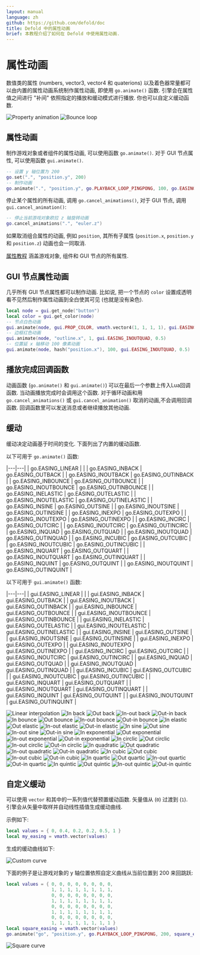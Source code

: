 ```yaml
---
layout: manual
language: zh
github: https://github.com/defold/doc
title: Defold 中的属性动画
brief: 本教程介绍了如何在 Defold 中使用属性动画.
---
```


# 属性动画

数值类的属性 (numbers, vector3, vector4 和 quaterions) 以及着色器常量都可以由内置的属性动画系统制作属性动画, 即使用 `go.animate()` 函数. 引擎会在属性值之间进行 "补间" 依照指定的播放和缓动模式进行播放. 你也可以自定义缓动函数.

  ![Property animation](/manuals/images/animation/property_animation.png)
  ![Bounce loop](/manuals/images/animation/bounce.gif)

## 属性动画

制作游戏对象或者组件的属性动画, 可以使用函数 `go.animate()`. 对于 GUI 节点属性, 可以使用函数 `gui.animate()`.

```lua
-- 设置 y 轴位置为 200
go.set(".", "position.y", 200)
-- 制作动画
go.animate(".", "position.y", go.PLAYBACK_LOOP_PINGPONG, 100, go.EASING_OUTBOUNCE, 2)
```

停止某个属性的所有动画, 调用 `go.cancel_animations()`, 对于 GUI 节点, 调用 `gui.cancel_animation()`:

```lua
-- 停止当前游戏对象欧拉 z 轴旋转动画
go.cancel_animations(".", "euler.z")
```

如果取消组合属性的动画, 例如 `position`, 其所有子属性 (`position.x`, `position.y` 和 `position.z`) 动画也会一同取消.

[属性教程](/zh/manuals/properties) 涵盖游戏对象, 组件和 GUI 节点的所有属性.


## GUI 节点属性动画

几乎所有 GUI 节点属性都可以制作动画. 比如说, 把一个节点的 `color` 设置成透明看不见然后制作属性动画到全白使其可见 (也就是没有染色).

```lua
local node = gui.get_node("button")
local color = gui.get_color(node)
-- 节点白色动画
gui.animate(node, gui.PROP_COLOR, vmath.vector4(1, 1, 1, 1), gui.EASING_INOUTQUAD, 0.5)
-- 边框红色动画
gui.animate(node, "outline.x", 1, gui.EASING_INOUTQUAD, 0.5)
-- 位置延 x 轴移动 100 像素动画
gui.animate(node, hash("position.x"), 100, gui.EASING_INOUTQUAD, 0.5)
```

## 播放完成回调函数

动画函数 (`go.animate()` 和 `gui.animate()`) 可以在最后一个参数上传入Lua回调函数. 当动画播放完成时会调用这个函数. 对于循环动画和用 `go.cancel_animations()` 或 `gui.cancel_animation()` 取消的动画,不会调用回调函数. 回调函数里可以发送消息或者继续播放其他动画.

## 缓动

缓动决定动画基于时间的变化. 下面列出了内置的缓动函数.

以下可用于 `go.animate()` 函数:

|---|---|
| go.EASING_LINEAR | |
| go.EASING_INBACK | go.EASING_OUTBACK |
| go.EASING_INOUTBACK | go.EASING_OUTINBACK |
| go.EASING_INBOUNCE | go.EASING_OUTBOUNCE |
| go.EASING_INOUTBOUNCE | go.EASING_OUTINBOUNCE |
| go.EASING_INELASTIC | go.EASING_OUTELASTIC |
| go.EASING_INOUTELASTIC | go.EASING_OUTINELASTIC |
| go.EASING_INSINE | go.EASING_OUTSINE |
| go.EASING_INOUTSINE | go.EASING_OUTINSINE |
| go.EASING_INEXPO | go.EASING_OUTEXPO |
| go.EASING_INOUTEXPO | go.EASING_OUTINEXPO |
| go.EASING_INCIRC | go.EASING_OUTCIRC |
| go.EASING_INOUTCIRC | go.EASING_OUTINCIRC |
| go.EASING_INQUAD | go.EASING_OUTQUAD |
| go.EASING_INOUTQUAD | go.EASING_OUTINQUAD |
| go.EASING_INCUBIC | go.EASING_OUTCUBIC |
| go.EASING_INOUTCUBIC | go.EASING_OUTINCUBIC |
| go.EASING_INQUART | go.EASING_OUTQUART |
| go.EASING_INOUTQUART | go.EASING_OUTINQUART |
| go.EASING_INQUINT | go.EASING_OUTQUINT |
| go.EASING_INOUTQUINT | go.EASING_OUTINQUINT |

以下可用于 `gui.animate()` 函数:

|---|---|
| gui.EASING_LINEAR | |
| gui.EASING_INBACK | gui.EASING_OUTBACK |
| gui.EASING_INOUTBACK | gui.EASING_OUTINBACK |
| gui.EASING_INBOUNCE | gui.EASING_OUTBOUNCE |
| gui.EASING_INOUTBOUNCE | gui.EASING_OUTINBOUNCE |
| gui.EASING_INELASTIC | gui.EASING_OUTELASTIC |
| gui.EASING_INOUTELASTIC | gui.EASING_OUTINELASTIC |
| gui.EASING_INSINE | gui.EASING_OUTSINE |
| gui.EASING_INOUTSINE | gui.EASING_OUTINSINE |
| gui.EASING_INEXPO | gui.EASING_OUTEXPO |
| gui.EASING_INOUTEXPO | gui.EASING_OUTINEXPO |
| gui.EASING_INCIRC | gui.EASING_OUTCIRC |
| gui.EASING_INOUTCIRC | gui.EASING_OUTINCIRC |
| gui.EASING_INQUAD | gui.EASING_OUTQUAD |
| gui.EASING_INOUTQUAD | gui.EASING_OUTINQUAD |
| gui.EASING_INCUBIC | gui.EASING_OUTCUBIC |
| gui.EASING_INOUTCUBIC | gui.EASING_OUTINCUBIC |
| gui.EASING_INQUART | gui.EASING_OUTQUART |
| gui.EASING_INOUTQUART | gui.EASING_OUTINQUART |
| gui.EASING_INQUINT | gui.EASING_OUTQUINT |
| gui.EASING_INOUTQUINT | gui.EASING_OUTINQUINT |

![Linear interpolation](/manuals/images/properties/easing_linear.png)
![In back](/manuals/images/properties/easing_inback.png)
![Out back](/manuals/images/properties/easing_outback.png)
![In-out back](/manuals/images/properties/easing_inoutback.png)
![Out-in back](/manuals/images/properties/easing_outinback.png)
![In bounce](/manuals/images/properties/easing_inbounce.png)
![Out bounce](/manuals/images/properties/easing_outbounce.png)
![In-out bounce](/manuals/images/properties/easing_inoutbounce.png)
![Out-in bounce](/manuals/images/properties/easing_outinbounce.png)
![In elastic](/manuals/images/properties/easing_inelastic.png)
![Out elastic](/manuals/images/properties/easing_outelastic.png)
![In-out elastic](/manuals/images/properties/easing_inoutelastic.png)
![Out-in elastic](/manuals/images/properties/easing_outinelastic.png)
![In sine](/manuals/images/properties/easing_insine.png)
![Out sine](/manuals/images/properties/easing_outsine.png)
![In-out sine](/manuals/images/properties/easing_inoutsine.png)
![Out-in sine](/manuals/images/properties/easing_outinsine.png)
![In exponential](/manuals/images/properties/easing_inexpo.png)
![Out exponential](/manuals/images/properties/easing_outexpo.png)
![In-out exponential](/manuals/images/properties/easing_inoutexpo.png)
![Out-in exponential](/manuals/images/properties/easing_outinexpo.png)
![In circlic](/manuals/images/properties/easing_incirc.png)
![Out circlic](/manuals/images/properties/easing_outcirc.png)
![In-out circlic](/manuals/images/properties/easing_inoutcirc.png)
![Out-in circlic](/manuals/images/properties/easing_outincirc.png)
![In quadratic](/manuals/images/properties/easing_inquad.png)
![Out quadratic](/manuals/images/properties/easing_outquad.png)
![In-out quadratic](/manuals/images/properties/easing_inoutquad.png)
![Out-in quadratic](/manuals/images/properties/easing_outinquad.png)
![In cubic](/manuals/images/properties/easing_incubic.png)
![Out cubic](/manuals/images/properties/easing_outcubic.png)
![In-out cubic](/manuals/images/properties/easing_inoutcubic.png)
![Out-in cubic](/manuals/images/properties/easing_outincubic.png)
![In quartic](/manuals/images/properties/easing_inquart.png)
![Out quartic](/manuals/images/properties/easing_outquart.png)
![In-out quartic](/manuals/images/properties/easing_inoutquart.png)
![Out-in quartic](/manuals/images/properties/easing_outinquart.png)
![In quintic](/manuals/images/properties/easing_inquint.png)
![Out quintic](/manuals/images/properties/easing_outquint.png)
![In-out quintic](/manuals/images/properties/easing_inoutquint.png)
![Out-in quintic](/manuals/images/properties/easing_outinquint.png)

## 自定义缓动

可以使用 `vector` 和其中的一系列值代替预置缓动函数. 矢量值从 (`0`) 过渡到 (`1`). 引擎会从矢量中取样并自动线性插值生成缓动曲线.

示例如下:

```lua
local values = { 0, 0.4, 0.2, 0.2, 0.5, 1 }
local my_easing = vmath.vector(values)
```

生成的缓动曲线如下:

![Custom curve](/manuals/images/animation/custom_curve.png)

下面的例子是让游戏对象的 y 轴位置依照自定义曲线从当前位置到 200 来回跳跃:

```lua
local values = { 0, 0, 0, 0, 0, 0, 0, 0,
                 1, 1, 1, 1, 1, 1, 1, 1,
                 0, 0, 0, 0, 0, 0, 0, 0,
                 1, 1, 1, 1, 1, 1, 1, 1,
                 0, 0, 0, 0, 0, 0, 0, 0,
                 1, 1, 1, 1, 1, 1, 1, 1,
                 0, 0, 0, 0, 0, 0, 0, 0,
                 1, 1, 1, 1, 1, 1, 1, 1 }
local square_easing = vmath.vector(values)
go.animate("go", "position.y", go.PLAYBACK_LOOP_PINGPONG, 200, square_easing, 2.0)
```

![Square curve](/manuals/images/animation/square_curve.png)
